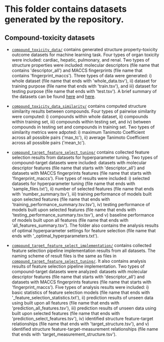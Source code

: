 # This folder contains datasets generated by the repository.

## Compound-toxicity datasets

+ [`compound_toxicity_data/`](compound_toxicity_data/) contains generated structure property-toxicity outcome datasets for machine learning task. Four types of organ toxicity were included: cardiac, hepatic, pulmonary, and renal. Two types of structure properties were included: molecular descriptors (file name that contains 'descriptor_all') and MACCS fingerprints (file name that contains 'fingerprint_maccs'). Three types of data were generated: i) whole dataset (file name that ends with 'whole_data.tsv'), ii) dataset for training purpose (file name that ends with 'train.tsv'), and iii) dataset for testing purpose (file name that ends with 'test.tsv'). A brief summary of the datasets can be found [here](compound_toxicity_data/offsides_compounds_descriptor_all_toxicity_whole_data_summary.tsv) and [here](compound_toxicity_data/offsides_compounds_fingerprint_maccs_toxicity_whole_data_summary.tsv).

+ [`compound_toxicity_data_similarity/`](compound_toxicity_data_similarity/) contains computed structure similarity results between compounds. Four types of pairwise similarity were computed: i) compounds within whole dataset, ii) compounds within training set, iii) compounds within testing set, and iv) between compounds in testing set and compounds in training set. Two types of similarity metrics were adpoted: i) maximum Tanimoto Coefficient across all possible pairs ('max_tc'), ii) average Tanimoto Coefficient across all possible pairs ('mean_tc').  

+ [`compound_target_feature_select_tuning/`](compound_target_feature_select_tuning/) contains collected feature selection results from datasets for hyperparameter tuning. Two types of compound-target datasets were included: datasets with molecular descriptor features (file name that starts with 'descriptor_all') and datasets with MACCS fingerprints features (file name that starts with 'fingerprint_maccs'). Five types of results were included: i) selected datasets for hyperparameter tuning (file name that ends with 'sample_files.txt'), ii) number of selected features (file name that ends with 'number_summary.tsv'), iii) training performance of models built upon selected features (file name that ends with 'training_performance_summary.tsv.tsv'), iv) testing performance of models built upon selected features (file name that ends with 'testing_performance_summary.tsv.tsv'), and v) baseline performance of models built upon all features (file name that ends with 'all_features_summary.tsv'). The folder also contains the analysis results of optimal hyperparameter settings for feature selection (file name that ends with '_optimal_hyperparameters.txt'). 

+ [`compound_target_feature_select_implementation/`](compound_target_feature_select_implementation/) contains collected feature selection pipeline implementation results from all datasets. The naming scheme of result files is the same as files in [`compound_target_feature_select_tuning/`](compound_target_feature_select_tuning/). It also contains analysis results of feature selection pipeline implementation. Two types of compound-target datasets were analyzed: datasets with molecular descriptor features (file name that starts with 'descriptor_all') and datasets with MACCS fingerprints features (file name that starts with 'fingerprint_maccs'). Five types of analysis results were included: i) basic statistics of feature selection models (file name that ends with '_feature_selection_statistics.txt'), ii) prediction results of unseen data using built upon all features (file name that ends with 'prediction_all_features.tsv'), iii) prediction results of unseen data using built upon selected features (file name that ends with 'prediction_select_features.tsv'), iv) identified structure feature-target relationships (file name that ends with 'target_structure.tsv'), and v) identified structure feature-target-measurement relationships (file name that ends with 'target_measurement_structure.tsv').
